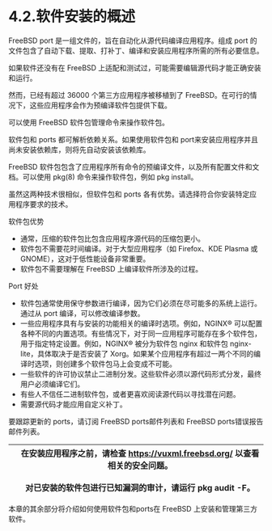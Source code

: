 # 4.2.软件安装的概述

FreeBSD port 是一组文件的，旨在自动化从源代码编译应用程序。组成 port 的文件包含了自动下载、提取、打补丁、编译和安装应用程序所需的所有必要信息。

如果软件还没有在 FreeBSD 上适配和测试过，可能需要编辑源代码才能正确安装和运行。

然而，已经有超过 36000 个第三方应用程序被移植到了 FreeBSD。在可行的情况下，这些应用程序会作为预编译软件包提供下载。

可以使用 FreeBSD 软件包管理命令来操作软件包。

软件包和 ports 都可解析依赖关系。如果使用软件包和 port来安装应用程序并且尚未安装依赖库，则将先自动安装该依赖库。

FreeBSD 软件包包含了应用程序所有命令的预编译文件，以及所有配置文件和文档。可以使用 pkg(8) 命令来操作软件包，例如 pkg install。

虽然这两种技术很相似，但软件包和 ports 各有优势。请选择符合你安装特定应用程序要求的技术。

 软件包优势

* 通常，压缩的软件包比包含应用程序源代码的压缩包更小。
* 软件包不需要花时间编译。对于大型应用程序（如 Firefox、KDE Plasma 或 GNOME），这对于低性能设备非常重要。
* 软件包不需要理解在 FreeBSD 上编译软件所涉及的过程。

 Port 好处

* 软件包通常使用保守参数进行编译，因为它们必须在尽可能多的系统上运行。通过从 port 编译，可以修改编译参数。
* 一些应用程序具有与安装的功能相关的编译时选项。例如，NGINX® 可以配置各种不同的内置选项。有些情况下，对于同一应用程序可能存在多个软件包，用于指定特定设置。例如，NGINX® 被分为软件包 nginx 和软件包 nginx-lite，具体取决于是否安装了 Xorg。如果某个应用程序有超过一两个不同的编译时选项，则创建多个软件包马上会变成不可能。
* 一些软件的许可协议禁止二进制分发。这些软件必须以源代码形式分发，最终用户必须编译它们。
* 有些人不信任二进制软件包，或者更喜欢阅读源代码以寻找潜在问题。
* 需要源代码才能应用自定义补丁。

要跟踪更新的 ports，请订阅 FreeBSD ports邮件列表和 FreeBSD ports错误报告邮件列表。

|  | 在安装应用程序之前，请检查 https://vuxml.freebsd.org/ 以查看相关的安全问题。<br /><br />对已安装的软件包进行已知漏洞的审计，请运行 pkg audit -F。|
| -- | ------------------------------------------------------------------------------------------------------------------------------------------- |

本章的其余部分将介绍如何使用软件包和ports在 FreeBSD 上安装和管理第三方软件。

